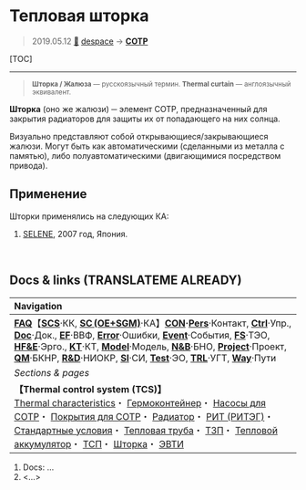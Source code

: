 # Тепловая шторка
> 2019.05.12 [🚀](../index/index.md) [despace](index.md) → **[СОТР](tcs.md)**

[TOC]

---

> <small>**Шторка / Жалюза** — русскоязычный термин. **Thermal curtain** — англоязычный эквивалент.</small>

**Шторка** (оно же жалюзи) ─ элемент СОТР, предназначенный для закрытия радиаторов для защиты их от попадающего на них солнца.

Визуально представляют собой открывающиеся/закрывающиеся жалюзи. Могут быть как автоматическими (сделанными из металла с памятью), либо полуавтоматическими (двигающимися посредством привода).



## Применение
Шторки применялись на следующих КА:

   1. [SELENE](selene.md), 2007 год, Япония.



<p style="page-break-after:always"> </p>

## Docs & links (TRANSLATEME ALREADY)
|Navigation|
|:--|
|**[FAQ](faq.md)**【**[SCS](scs.md)**·КК, **[SC (OE+SGM)](sc.md)**·КА】**[CON](contact.md)·[Pers](person.md)**·Контакт, **[Ctrl](control.md)**·Упр., **[Doc](doc.md)**·Док., **[EF](ef.md)**·ВВФ, **[Error](error.md)**·Ошибки, **[Event](event.md)**·События, **[FS](fs.md)**·ТЭО, **[HF&E](hfe.md)**·Эрго., **[KT](kt.md)**·КТ, **[Model](model.md)**·Модель, **[N&B](nnb.md)**·БНО, **[Project](project.md)**·Проект, **[QM](qm.md)**·БКНР, **[R&D](rnd.md)**·НИОКР, **[SI](si.md)**·СИ, **[Test](test.md)**·ЭО, **[TRL](trl.md)**·УГТ, **[Way](way.md)**·Пути|
|*Sections & pages*|
|**【Thermal control system (TCS)】**<br> [Thermal characteristics](thermal_chars.md)・ [Гермоконтейнер](гермоконтейнер.md)・ [Насосы для СОТР](сотр_насос.md)・ [Покрытия для СОТР](сотр_покрытия.md)・ [Радиатор](радиатор.md)・ [РИТ (РИТЭГ)](rtg.md)・ [Стандартные условия](sctp.md)・ [Тепловая труба](hp.md)・ [ТЗП](hs.md)・ [Тепловой аккумулятор](heat_bank.md)・ [ТСП](tsp.md)・ [Шторка](thermal_curtain.md)・ [ЭВТИ](mli.md)|

   1. Docs: …
   1. <…>
